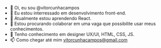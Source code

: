 - 👋 Oi, eu sou @vitorcunhacampos
- 👀 Eu estou interressado em desenvolvimento front-end.
- 🌱 Atualmente estou aprendendo React.
- 💞️ Estou procurando colaborar em uma vaga que possibilite usar meus conhecimentos.
- 🧠 Tenho conhecimento em designer UX/UI, HTML, CSS, JS.
- 📫 Como chegar até mim vitorcunhacampos@gmail.com
